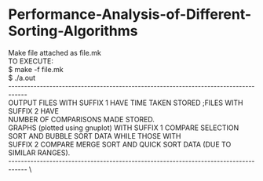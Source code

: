 # Performance-Analysis-of-Different-Sorting-Algorithms
Make file attached as file.mk \
TO EXECUTE: \
$ make -f file.mk \
$ ./a.out \
------------------------------------------------------------------------------------ \
OUTPUT FILES WITH SUFFIX 1 HAVE TIME TAKEN STORED ;FILES WITH SUFFIX 2 HAVE \
NUMBER OF COMPARISONS MADE STORED. \
GRAPHS (plotted using gnuplot) WITH SUFFIX 1 COMPARE SELECTION SORT AND BUBBLE SORT DATA WHILE THOSE WITH \
SUFFIX 2 COMPARE MERGE SORT AND QUICK SORT DATA (DUE TO SIMILAR RANGES). \
------------------------------------------------------------------------------------ \
